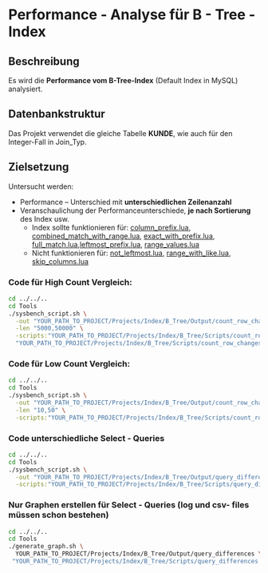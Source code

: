 # Performance - Analyse für B - Tree - Index

## Beschreibung

Es wird die **Performance vom B-Tree-Index** (Default Index in MySQL) analysiert.

## Datenbankstruktur

Das Projekt verwendet die gleiche Tabelle **KUNDE**, wie auch für den Integer-Fall in Join_Typ.

## Zielsetzung
Untersucht werden:
- Performance – Unterschied mit **unterschiedlichen Zeilenanzahl**
- Veranschaulichung der Performanceunterschiede, **je nach Sortierung** des Index usw.
  - Index sollte funktionieren für: [column_prefix.lua](Scripts/query_differences/query_differences_select/column_prefix.lua), [combined_match_with_range.lua](Scripts/query_differences/query_differences_select/combined_match_with_range.lua), [exact_with_prefix.lua](Scripts/query_differences/query_differences_select/exact_with_prefix.lua), [full_match.lua](Scripts/query_differences/query_differences_select/full_match.lua),[leftmost_prefix.lua](Scripts/query_differences/query_differences_select/leftmost_prefix.lua), [range_values.lua](Scripts/query_differences/query_differences_select/range_values.lua)
  - Nicht funktionieren für: [not_leftmost.lua](Scripts/query_differences/query_differences_select/not_leftmost.lua), [range_with_like.lua](Scripts/query_differences/query_differences_select/range_with_like.lua), [skip_columns.lua](Scripts/query_differences/query_differences_select/skip_columns.lua)

### Code für High Count Vergleich:

```bash
cd ../../..
cd Tools
./sysbench_script.sh \
  -out "YOUR_PATH_TO_PROJECT/Projects/Index/B_Tree/Output/count_row_changes/high_counts" \
  -len "5000,50000" \
  -scripts:"YOUR_PATH_TO_PROJECT/Projects/Index/B_Tree/Scripts/count_row_changes/with_index:true" \
  "YOUR_PATH_TO_PROJECT/Projects/Index/B_Tree/Scripts/count_row_changes/without_index:true"
```

### Code für Low Count Vergleich:
```bash
cd ../../..
cd Tools
./sysbench_script.sh \
  -out "YOUR_PATH_TO_PROJECT/Projects/Index/B_Tree/Output/count_row_changes/low_counts" \
  -len "10,50" \
  -scripts:"YOUR_PATH_TO_PROJECT/Projects/Index/B_Tree/Scripts/count_row_changes/with_index:true"  
```

### Code unterschiedliche Select - Queries
```bash
cd ../../..
cd Tools
./sysbench_script.sh \
  -out "YOUR_PATH_TO_PROJECT/Projects/Index/B_Tree/Output/query_differences" \
  -scripts:"YOUR_PATH_TO_PROJECT/Projects/Index/B_Tree/Scripts/query_differences:false" 
```

### Nur Graphen erstellen für Select - Queries (log und csv- files müssen schon bestehen)
```bash
cd ../../..
cd Tools
./generate_graph.sh \
  YOUR_PATH_TO_PROJECT/Projects/Index/B_Tree/Output/query_differences \
 "YOUR_PATH_TO_PROJECT/Projects/Index/B_Tree/Scripts/query_differences:false" 
```
